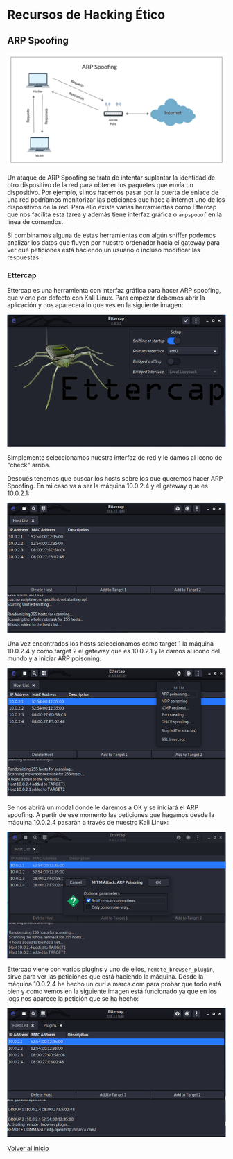 # Recursos de Hacking Ético

## ARP Spoofing

![arp spoofing](./../img/arpspoofing.jpeg)

Un ataque de ARP Spoofing se trata de intentar suplantar la identidad de otro dispositivo de la red para obtener los paquetes que envía un dispositivo. Por ejemplo, si nos hacemos pasar por la puerta de enlace de una red podríamos monitorizar las peticiones que hace a internet uno de los dispositivos de la red. Para ello existe varias herramientas como Ettercap que nos facilita esta tarea y además tiene interfaz gráfica o `arpspooof` en la línea de comandos.

Si combinamos alguna de estas herramientas con algún sniffer podemos analizar los datos que fluyen por nuestro ordenador hacia el gateway para ver qué peticiones está haciendo un usuario o incluso modificar las respuestas.

### Ettercap

Ettercap es una herramienta con interfaz gráfica para hacer ARP spoofing, que viene por defecto con Kali Linux.
Para empezar debemos abrir la aplicación y nos aparecerá lo que ves en la siguiente imagen:

![ettercap inicio](./../img/ettercap1.png)

Simplemente seleccionamos nuestra interfaz de red y le damos al icono de "check" arriba.

Después tenemos que buscar los hosts sobre los que queremos hacer ARP Spoofing. En mi caso va a ser la máquina 10.0.2.4 y el gateway que es 10.0.2.1:

![ettercap host](./../img/ettercap2.png)

Una vez encontrados los hosts seleccionamos como target 1 la máquina 10.0.2.4 y como target 2 el gateway que es 10.0.2.1 y le damos al icono del mundo y a iniciar ARP poisoning:

![ettercap targets](./../img/ettercap3.png)

Se nos abrirá un modal donde le daremos a OK y se iniciará el ARP spoofing. A partir de ese momento las peticiones que hagamos desde la máquina 10.0.2.4 pasarán a través de nuestro Kali Linux:

![ettercap targets](./../img/ettercap4.png)

Ettercap viene con varios plugins y uno de ellos, `remote_browser_plugin`, sirve para ver las peticiones que está haciendo la máquina. Desde la máquina 10.0.2.4 he hecho un curl a marca.com para probar que todo está bien y como vemos en la siguiente imagen está funcionado ya que en los logs nos aparece la petición que se ha hecho:

![ettercap interception](./../img/ettercap5.png)

[Volver al inicio](./../README.md)
